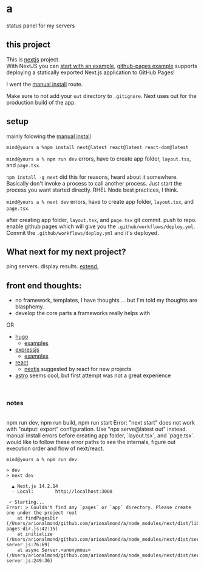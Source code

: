 # a
status panel for my servers  

## this project
This is [nextjs](https://nextjs.org/) project.  
With NextJS you can 
[start with an example](https://nextjs.org/docs/app/api-reference/cli/create-next-app#with-an-official-nextjs-example), 
[github-pages example](https://github.com/vercel/next.js/tree/canary/examples/github-pages) supports deploying a statically exported Next.js application to GitHub Pages!    

I went the [manual install](https://nextjs.org/docs/getting-started/installation#manual-installation) route.

Make sure to not add your `out` directory to `.gitignore`. Next uses out for the production build of the app.    

## setup
mainly folowing the [manual install](https://nextjs.org/docs/getting-started/installation#manual-installation)  

`mind@yours a %npm install next@latest react@latest react-dom@latest`

`mind@yours a % npm run dev`
errors, have to create app folder, `layout.tsx`, and `page.tsx`. 

`npm install -g next` did this for reasons, heard about it somewhere. Basically don't invoke a process to call another process. Just start the process you want started directly. RHEL Node best practices, I think.

`mind@yours a % next dev`
errors, have to create app folder, `layout.tsx`, and `page.tsx`. 

after creating app folder, `layout.tsx`, and `page.tsx` git commit. push to repo.
enable github pages which will give you the `.github/workflows/deploy.yml`.  
Commit the `.github/workflows/deploy.yml` and it's deployed.  

## What next for my next project?  
ping servers. display results. [extend.](https://nextjs.org/docs/app/building-your-application/examples)  



## front end thoughts:
* no framework, templates, I have thoughts ... but I'm told my thoughts are blasphemy.
* develop the core parts a frameworks really helps with  

OR    
* [hugo](https://gohugo.io/)
    * [examples](https://themes.gohugo.io/)
* [expressjs](https://expressjs.com/)
    * [examples](https://expressjs.com/en/starter/examples.html)
* [react](https://react.dev/)
    * [nextjs](https://nextjs.org/) suggested by react for new projects
* [astro](https://astro.build/) seems cool, but first attempt was not a great experience  




<br>

### notes
<br>
npm run dev, npm run build, npm run start
Error: "next start" does not work with "output: export" configuration. Use "npx serve@latest out" instead.
<br>
manual install errors before creating app folder, `layout.tsx`, and `page.tsx`. 
would like to follow these error paths to see the internals, figure out execution order and flow of next/react.
 
`mind@yours a % npm run dev`
```
> dev
> next dev

  ▲ Next.js 14.2.14
  - Local:        http://localhost:3000

 ✓ Starting...
Error: > Couldn't find any `pages` or `app` directory. Please create one under the project root
    at findPagesDir (/Users/arionalmond/github.com/arionalmond/a/node_modules/next/dist/lib/find-pages-dir.js:42:15)
    at initialize (/Users/arionalmond/github.com/arionalmond/a/node_modules/next/dist/server/lib/router-server.js:76:69)
    at async Server.<anonymous> (/Users/arionalmond/github.com/arionalmond/a/node_modules/next/dist/server/lib/start-server.js:249:36)
```
